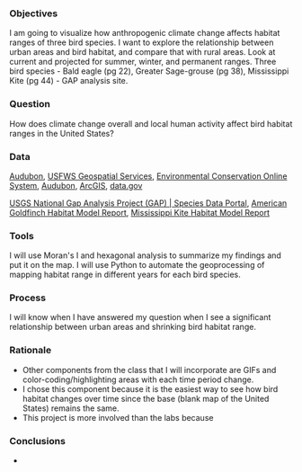 ### Objectives
I am going to visualize how anthropogenic climate change affects habitat ranges of three bird species.
I want to explore the relationship between urban areas and bird habitat, and compare that with rural areas.
Look at current and projected for summer, winter, and permanent ranges.
Three bird species - Bald eagle (pg 22), Greater Sage-grouse (pg 38),  Mississippi Kite (pg 44) - GAP analysis site.

### Question
How does climate change overall and local human activity affect bird habitat ranges in the United States?

### Data
[Audubon](http://climate.audubon.org/article/audubon-report-glance), [USFWS Geospatial Services](https://www.fws.gov/gis/data/national/),
[Environmental Conservation Online System](https://ecos.fws.gov/ecp/report/table/critical-habitat.html),
[Audubon](http://climate.audubon.org/article/audubon-report-glance),
[ArcGIS](https://www.arcgis.com/home/item.html?id=06e80debbbc540b2bc620f874b011774),
[data.gov](https://catalog.data.gov/dataset?tags=bird)

[USGS National Gap Analysis Project (GAP) | Species Data Portal](https://gapanalysis.usgs.gov/species/data/download/), 
[American Goldfinch Habitat Model Report](https://www.sciencebase.gov/catalog/item/58fa4481e4b0b7ea54524c4b),
[]()
[Mississippi Kite Habitat Model Report]()

### Tools
I will use Moran's I and hexagonal analysis to summarize my findings and put it on the map.
I will use Python to automate the geoprocessing of mapping habitat range in different years for each bird species.

### Process
I will know when I have answered my question when I see a significant relationship between urban areas and shrinking bird habitat range.

### Rationale
* Other components from the class that I will incorporate are GIFs and color-coding/highlighting areas with each time period change.
* I chose this component because it is the easiest way to see how bird habitat changes over time since the base (blank map of the United
States) remains the same.
* This project is more involved than the labs because

### Conclusions
* 
